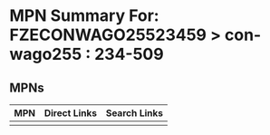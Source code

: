 



# MPN Summary For: FZECONWAGO25523459 > con-wago255 : 234-509

## MPNs
  

|MPN|Direct Links|Search Links|
| :--- | :--- | :--- |
||||
